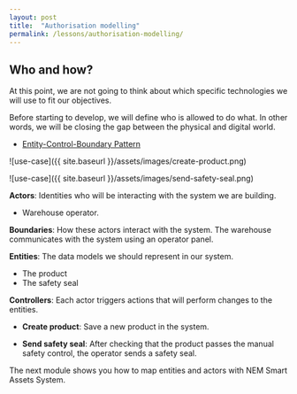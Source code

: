 ```yaml
---
layout: post
title:  "Authorisation modelling"
permalink: /lessons/authorisation-modelling/
---
```


## Who and how?

At this point, we are not going to think about which specific technologies we will use to fit our objectives. 

Before starting to develop, we will define who is allowed to do what. In other words, we will be closing the gap between the physical and digital world. 

* [Entity-Control-Boundary Pattern](http://www.cs.sjsu.edu/~pearce/modules/patterns/enterprise/ecb/ecb.htm)

![use-case]({{ site.baseurl }}/assets/images/create-product.png)

![use-case]({{ site.baseurl }}/assets/images/send-safety-seal.png)

**Actors**: Identities who will be interacting with the system we are building.

* Warehouse operator.

**Boundaries**: How these actors interact with the system. The warehouse communicates with the system using an operator panel. 

**Entities**: The data models we should represent in our system.

* The product
* The safety seal

**Controllers**: Each actor triggers actions that will perform changes to the entities.

* **Create product**: Save a new product in the system.

* **Send safety seal**: After checking that the product passes the manual safety control, the operator sends a safety seal.

The next module shows you how to map entities and actors with NEM Smart Assets System.

